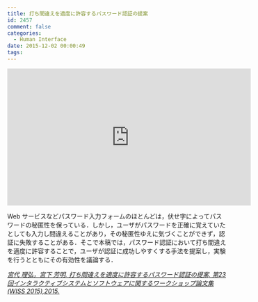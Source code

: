```yaml
---
title: 打ち間違えを適度に許容するパスワード認証の提案
id: 2457
comment: false
categories:
  - Human Interface
date: 2015-12-02 00:00:49
tags:
---
```



<iframe width="560" height="315" src="https://www.youtube.com/embed/7wkoIc62Nnw?rel=0" frameborder="0" allowfullscreen></iframe>




Web サービスなどパスワード入力フォームのほとんどは，伏せ字によってパスワードの秘匿性を保っている．しかし，ユーザがパスワードを正確に覚えていたとしても入力し間違えることがあり，その秘匿性ゆえに気づくことができず，認証に失敗することがある．そこで本稿では，パスワード認証において打ち間違えを適度に許容することで，ユーザが認証に成功しやすくする手法を提案し，実験を行うとともにその有効性を議論する．

<cite>[宮代 理弘，宮下 芳明. 打ち間違えを適度に許容するパスワード認証の提案, 第23回インタラクティブシステムとソフトウェアに関するワークショップ論文集 (WISS 2015),2015.](http://www.wiss.org/WISS2015Proceedings/demo/1-R04.pdf)</cite>
